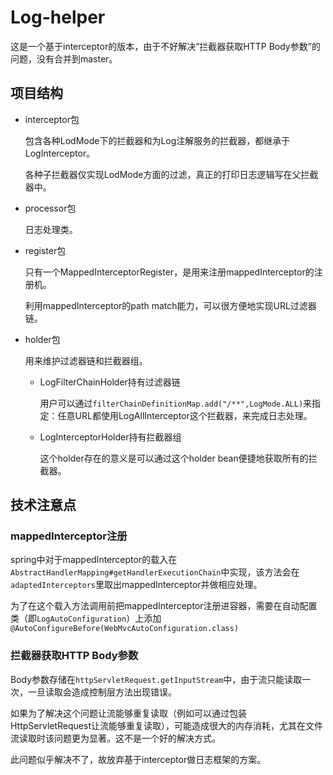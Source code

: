 # Log-helper

这是一个基于interceptor的版本，由于不好解决“拦截器获取HTTP Body参数”的问题，没有合并到master。



## 项目结构

- interceptor包

  包含各种LodMode下的拦截器和为Log注解服务的拦截器，都继承于LogInterceptor。

  各种子拦截器仅实现LodMode方面的过滤，真正的打印日志逻辑写在父拦截器中。

- processor包

  日志处理类。

- register包

  只有一个MappedInterceptorRegister，是用来注册mappedInterceptor的注册机。

  利用mappedInterceptor的path match能力，可以很方便地实现URL过滤器链。

- holder包

  用来维护过滤器链和拦截器组。

  - LogFilterChainHolder持有过滤器链

    用户可以通过`filterChainDefinitionMap.add("/**",LogMode.ALL)`来指定：任意URL都使用LogAllInterceptor这个拦截器，来完成日志处理。

  - LogInterceptorHolder持有拦截器组

    这个holder存在的意义是可以通过这个holder bean便捷地获取所有的拦截器。



## 技术注意点

### mappedInterceptor注册

spring中对于mappedInterceptor的载入在`AbstractHandlerMapping#getHandlerExecutionChain`中实现，该方法会在`adaptedInterceptors`里取出mappedInterceptor并做相应处理。

为了在这个载入方法调用前把mappedInterceptor注册进容器，需要在自动配置类（即`LogAutoConfiguration`）上添加`@AutoConfigureBefore(WebMvcAutoConfiguration.class)`



### 拦截器获取HTTP Body参数

Body参数存储在`httpServletRequest.getInputStream`中，由于流只能读取一次，一旦读取会造成控制层方法出现错误。

如果为了解决这个问题让流能够重复读取（例如可以通过包装HttpServletRequest让流能够重复读取），可能造成很大的内存消耗，尤其在文件流读取时该问题更为显著。这不是一个好的解决方式。

此问题似乎解决不了，故放弃基于interceptor做日志框架的方案。
